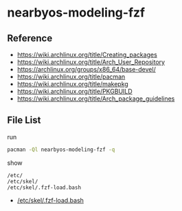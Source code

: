 
# nearbyos-modeling-fzf


## Reference

* https://wiki.archlinux.org/title/Creating_packages
* https://wiki.archlinux.org/title/Arch_User_Repository
* https://archlinux.org/groups/x86_64/base-devel/
* https://wiki.archlinux.org/title/pacman
* https://wiki.archlinux.org/title/makepkg
* https://wiki.archlinux.org/title/PKGBUILD
* https://wiki.archlinux.org/title/Arch_package_guidelines


## File List

run

``` sh
pacman -Ql nearbyos-modeling-fzf -q
```

show

```
/etc/
/etc/skel/
/etc/skel/.fzf-load.bash
```

* [/etc/skel/.fzf-load.bash](asset/overlay/etc/skel/.fzf-load.bash)
